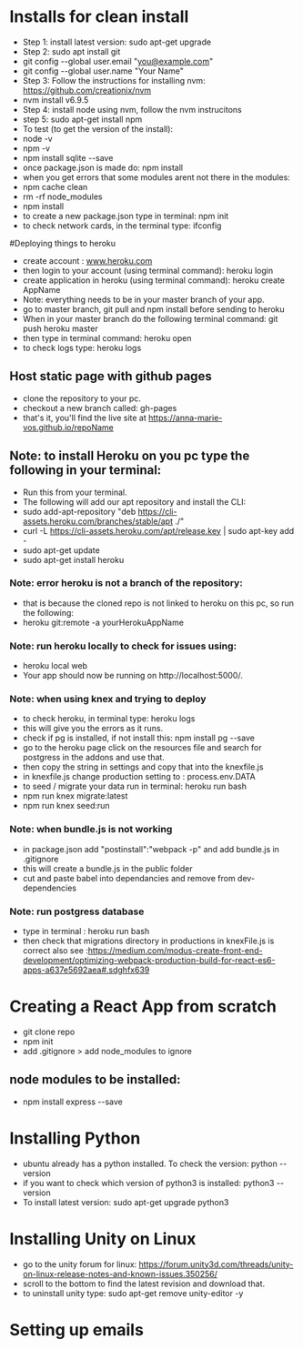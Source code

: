 # Installs for clean install
* Step 1: install latest version: sudo apt-get upgrade
* Step 2: sudo apt install git
* git config --global user.email "you@example.com"
* git config --global user.name "Your Name"
* Step 3: Follow the instructions for installing nvm: https://github.com/creationix/nvm
* nvm install v6.9.5
* Step 4: install node using nvm, follow the nvm instrucitons
* step 5: sudo apt-get install npm
* To test (to get the version of the install): 
* node -v 
* npm -v 
* npm install sqlite --save
* once package.json is made do: npm install
* when you get errors that some modules arent not there in the modules:
* npm cache clean
* rm -rf node_modules
* npm install 
* to create a new package.json type in terminal: npm init
* to check network cards, in the terminal type: ifconfig

#Deploying things to heroku
* create account : www.heroku.com
* then login to your account (using terminal command): heroku login
* create application in heroku (using terminal command): heroku create AppName
* Note: everything needs to be in your master branch of your app.
* go to master branch, git pull and npm install before sending to heroku
* When in your master branch do the following terminal command: git push heroku master 
* then type in terminal command: heroku open
* to check logs type: heroku logs

## Host static page with github pages
* clone the repository to your pc. 
* checkout a new branch called: gh-pages
* that's it, you'll find the live site at https://anna-marie-vos.github.io/repoName

## Note: to install Heroku on you pc type the following in your terminal:
* Run this from your terminal.
* The following will add our apt repository and install the CLI:
* sudo add-apt-repository "deb https://cli-assets.heroku.com/branches/stable/apt ./"
* curl -L https://cli-assets.heroku.com/apt/release.key | sudo apt-key add -
* sudo apt-get update
* sudo apt-get install heroku

### Note: error heroku is not a branch of the repository:
* that is because the cloned repo is not linked to heroku on this pc, so run the following:
* heroku git:remote -a yourHerokuAppName

### Note: run heroku locally to check for issues using:
*  heroku local web
* Your app should now be running on http://localhost:5000/.

### Note: when using knex and trying to deploy
* to check heroku, in terminal type: heroku logs 
* this will give you the errors as it runs.
* check if pg is installed, if not install this: npm install pg --save
* go to the heroku page click on the resources file and search for postgress in the addons and use that.
* then copy the string in settings and copy that into the knexfile.js
* in knexfile.js change production setting to : process.env.DATA
* to seed / migrate your data run in terminal: heroku run bash 
* npm run knex migrate:latest
* npm run knex seed:run

### Note: when bundle.js is not working
* in package.json add "postinstall":"webpack -p" and add bundle.js in .gitignore
* this will create a bundle.js in the public folder
* cut and paste babel into dependancies and remove from dev-dependencies

### Note: run postgress database
* type in terminal : heroku run bash
* then check that migrations directory in productions in knexFile.js is correct
also see :https://medium.com/modus-create-front-end-development/optimizing-webpack-production-build-for-react-es6-apps-a637e5692aea#.sdghfx639

# Creating a React App from scratch
* git clone repo
* npm init
* add .gitignore > add node_modules to ignore
## node modules to be installed:
* npm install express --save

# Installing Python
* ubuntu already has a python installed. To check the version: python --version
* if you want to check which version of python3 is installed: python3 --version
* To install latest version: sudo apt-get upgrade python3

# Installing Unity on Linux
* go to the unity forum for linux: https://forum.unity3d.com/threads/unity-on-linux-release-notes-and-known-issues.350256/
* scroll to the bottom to find the latest revision and download that.
* to uninstall unity type: sudo apt-get remove unity-editor -y

# Setting up emails

